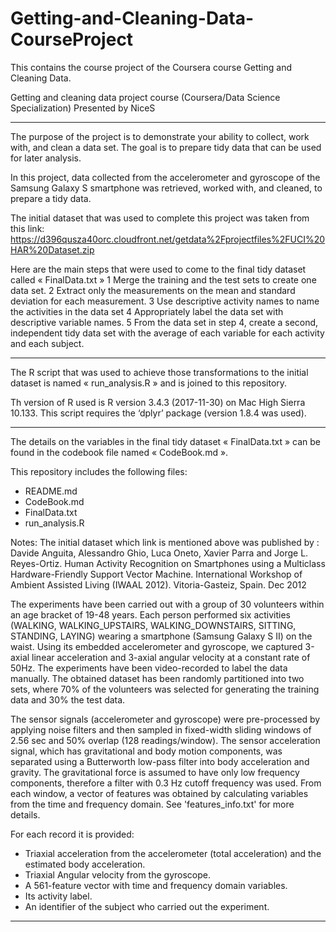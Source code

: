 # Getting-and-Cleaning-Data-CourseProject
This contains the course project of the Coursera course Getting and Cleaning Data.

Getting and cleaning data project course (Coursera/Data Science Specialization)
Presented by NiceS 
********************************************************************************************************************

The purpose of the project is to demonstrate your ability to collect, work with, and clean a data set. The goal is to prepare tidy data that can be used for later analysis.

In this project, data collected from the accelerometer and gyroscope of the Samsung Galaxy S smartphone was retrieved, worked with, and cleaned, to prepare a tidy data.  

The initial dataset that was used to complete this project was taken from this link:
https://d396qusza40orc.cloudfront.net/getdata%2Fprojectfiles%2FUCI%20HAR%20Dataset.zip

Here are the main steps that were used to come to the final tidy dataset called « FinalData.txt »
	1	Merge the training and the test sets to create one data set.
	2	Extract only the measurements on the mean and standard deviation for each measurement.
	3	Use descriptive activity names to name the activities in the data set
	4	Appropriately label the data set with descriptive variable names.
	5	From the data set in step 4, create a second, independent tidy data set with the average of each variable for each activity and each subject.
***********************************************
The R script that was used to achieve those transformations to the initial dataset is named  « run_analysis.R » and is joined to this repository.

Th version of R used is R version 3.4.3 (2017-11-30) on Mac High Sierra 10.133.
This script requires the ‘dplyr’ package (version 1.8.4 was used).

***********************************************

The details on the variables in the final tidy dataset « FinalData.txt » can be found in the codebook file named « CodeBook.md ».

This repository includes the following files:
- README.md
- CodeBook.md
- FinalData.txt
- run_analysis.R

Notes:
The initial dataset which link is mentioned above was published by :
Davide Anguita, Alessandro Ghio, Luca Oneto, Xavier Parra and Jorge L. Reyes-Ortiz. Human Activity Recognition on Smartphones using a Multiclass Hardware-Friendly Support Vector Machine. International Workshop of Ambient Assisted Living (IWAAL 2012). Vitoria-Gasteiz, Spain. Dec 2012

The experiments have been carried out with a group of 30 volunteers within an age bracket of 19-48 years. Each person performed six activities (WALKING, WALKING_UPSTAIRS, WALKING_DOWNSTAIRS, SITTING, STANDING, LAYING) wearing a smartphone (Samsung Galaxy S II) on the waist. Using its embedded accelerometer and gyroscope, we captured 3-axial linear acceleration and 3-axial angular velocity at a constant rate of 50Hz. The experiments have been video-recorded to label the data manually. The obtained dataset has been randomly partitioned into two sets, where 70% of the volunteers was selected for generating the training data and 30% the test data. 

The sensor signals (accelerometer and gyroscope) were pre-processed by applying noise filters and then sampled in fixed-width sliding windows of 2.56 sec and 50% overlap (128 readings/window). The sensor acceleration signal, which has gravitational and body motion components, was separated using a Butterworth low-pass filter into body acceleration and gravity. The gravitational force is assumed to have only low frequency components, therefore a filter with 0.3 Hz cutoff frequency was used. From each window, a vector of features was obtained by calculating variables from the time and frequency domain. See 'features_info.txt' for more details. 

For each record it is provided:

- Triaxial acceleration from the accelerometer (total acceleration) and the estimated body acceleration.
- Triaxial Angular velocity from the gyroscope. 
- A 561-feature vector with time and frequency domain variables. 
- Its activity label. 
- An identifier of the subject who carried out the experiment.

********************************************************************************************************************

